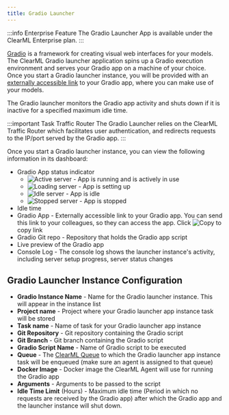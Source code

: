 ```yaml
---
title: Gradio Launcher
---
```


:::info Enterprise Feature
The Gradio Launcher App is available under the ClearML Enterprise plan.
:::

[Gradio](https://gradio.app/) is a framework for creating visual web interfaces for your models. The ClearML Gradio 
launcher application spins up a Gradio execution environment and serves your Gradio app on a machine of your choice. 
Once you start a Gradio launcher instance, you will be provided with an [externally accessible link](#traffic_router) to 
your Gradio app, where you can make use of your models.

The Gradio launcher monitors the Gradio app activity and shuts down if it is inactive for a specified maximum idle time.

<a id="traffic_router"/>

:::important Task Traffic Router
The Gradio Launcher relies on the ClearML Traffic Router which facilitates user authentication, and redirects requests 
to the IP/port served by the Gradio app. 
:::

Once you start a Gradio launcher instance, you can view the following information in its dashboard:

* Gradio App status indicator
  * <img src="/docs/latest/icons/ico-gradio-active.svg" alt="Active server" className="icon size-md space-sm" /> - App is running and is actively in use
  * <img src="/docs/latest/icons/ico-gradio-loading.svg" alt="Loading server" className="icon size-md space-sm" /> - App is setting up 
  * <img src="/docs/latest/icons/ico-gradio-idle.svg" alt="Idle server" className="icon size-md space-sm" /> - App is idle
  * <img src="/docs/latest/icons/ico-gradio-stopped.svg" alt="Stopped server" className="icon size-md space-sm" /> - App is stopped 
* Idle time 
* Gradio App - Externally accessible link to your Gradio app. You can send this link to your colleagues, so they can 
  access the app. Click <img src="/docs/latest/icons/ico-copy-to-clipboard.svg" alt="Copy" className="icon size-sm space-sm" />
  to copy link
* Gradio Git repo - Repository that holds the Gradio app script
* Live preview of the Gradio app
* Console Log - The console log shows the launcher instance's activity, including server setup progress, server status 
  changes
 

## Gradio Launcher Instance Configuration

* **Gradio Instance Name** - Name for the Gradio launcher instance. This will appear in the instance list
* **Project name** - Project where your Gradio launcher app instance task will be stored
* **Task name** - Name of task for your Gradio launcher app instance
* **Git Repository** - Git repository containing the Gradio script 
* **Git Branch** - Git branch containing the Gradio script
* **Gradio Script Name** - Name of Gradio script to be executed
* **Queue** - The [ClearML Queue](../../fundamentals/agents_and_queues.md#what-is-a-queue) to which the Gradio launcher 
  app instance task will be enqueued (make sure an agent is assigned to that queue)
* **Docker Image** - Docker image the ClearML Agent will use for running the Gradio app
* **Arguments** - Arguments to be passed to the script
* **Idle Time Limit** (Hours) - Maximum idle time (Period in which no requests are received by the Gradio app) after 
  which the Gradio app and the launcher instance will shut down.